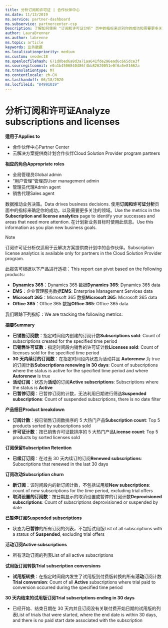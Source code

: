 ```yaml
---
title: 分析订阅和许可证 | 合作伙伴中心
ms.date: 11/13/2019
ms.service: partner-dashboard
ms.subservice: partnercenter-csp
Description: 了解如何使用 "订阅和许可证分析" 页中的指标来识别你的成功和需要更多关注的区域。
author: LauraBrenner
ms.author: labrenne
ms.topic: article
keywords: 业务数据
ms.localizationpriority: medium
ms.custom: seodec18
ms.openlocfilehash: 671d0bed6a8d3a71aa641fde296ead6c665dce3f
ms.sourcegitcommit: e0a1b4506840486f4bb82620051e0f6a5e81662a
ms.translationtype: MT
ms.contentlocale: zh-CN
ms.lasthandoff: 06/18/2020
ms.locfileid: "84991019"
---
```

# <a name="analyze-subscriptions-and-licenses"></a><span data-ttu-id="959ce-104">分析订阅和许可证</span><span class="sxs-lookup"><span data-stu-id="959ce-104">Analyze subscriptions and licenses</span></span> 

<span data-ttu-id="959ce-105">**适用于**</span><span class="sxs-lookup"><span data-stu-id="959ce-105">**Applies to**</span></span>

- <span data-ttu-id="959ce-106">合作伙伴中心</span><span class="sxs-lookup"><span data-stu-id="959ce-106">Partner Center</span></span>
- <span data-ttu-id="959ce-107">云解决方案提供商计划合作伙伴</span><span class="sxs-lookup"><span data-stu-id="959ce-107">Cloud Solution Provider program partners</span></span>

<span data-ttu-id="959ce-108">**相应的角色**</span><span class="sxs-lookup"><span data-stu-id="959ce-108">**Appropriate roles**</span></span>

- <span data-ttu-id="959ce-109">全局管理员</span><span class="sxs-lookup"><span data-stu-id="959ce-109">Global admin</span></span>
- <span data-ttu-id="959ce-110">“用户管理”管理员</span><span class="sxs-lookup"><span data-stu-id="959ce-110">User management admin</span></span>
- <span data-ttu-id="959ce-111">管理员代理</span><span class="sxs-lookup"><span data-stu-id="959ce-111">Admin agent</span></span>
- <span data-ttu-id="959ce-112">销售代理</span><span class="sxs-lookup"><span data-stu-id="959ce-112">Sales agent</span></span>

<span data-ttu-id="959ce-113">数据推动业务决策。</span><span class="sxs-lookup"><span data-stu-id="959ce-113">Data drives business decisions.</span></span> <span data-ttu-id="959ce-114">使用**订阅和许可证分析**页面中的指标来确定你的成功，以及需要更多关注的领域。</span><span class="sxs-lookup"><span data-stu-id="959ce-114">Use the metrics in the **Subscription and license analytics** page to identify your successes and areas that need more attention.</span></span> <span data-ttu-id="959ce-115">在计划新业务目标时使用此信息。</span><span class="sxs-lookup"><span data-stu-id="959ce-115">Use this information as you plan new business goals.</span></span>

> [!NOTE]
> <span data-ttu-id="959ce-116">订阅许可证分析仅适用于云解决方案提供商计划中的合作伙伴。</span><span class="sxs-lookup"><span data-stu-id="959ce-116">Subscription license analytics is available only for partners in the Cloud Solution Provider program.</span></span>


<span data-ttu-id="959ce-117">此报告可根据以下产品进行透视：</span><span class="sxs-lookup"><span data-stu-id="959ce-117">This report can pivot based on the following products:</span></span>

 - <span data-ttu-id="959ce-118">**Dynamics 365**：Dynamics 365 数据</span><span class="sxs-lookup"><span data-stu-id="959ce-118">**Dynamics 365**: Dynamics 365 data</span></span>  
 - <span data-ttu-id="959ce-119">**EMS**：企业管理服务数据</span><span class="sxs-lookup"><span data-stu-id="959ce-119">**EMS**: Enterprise Management Services data</span></span>  
 - <span data-ttu-id="959ce-120">**Microsoft 365**：Microsoft 365 数据</span><span class="sxs-lookup"><span data-stu-id="959ce-120">**Microsoft 365**: Microsoft 365 data</span></span>  
 - <span data-ttu-id="959ce-121">**Office 365**：Office 365 数据</span><span class="sxs-lookup"><span data-stu-id="959ce-121">**Office 365**: Office 365 data</span></span>  


<span data-ttu-id="959ce-122">我们跟踪下列指标：</span><span class="sxs-lookup"><span data-stu-id="959ce-122">We are tracking the following metrics:</span></span>

<span data-ttu-id="959ce-123">**摘要**</span><span class="sxs-lookup"><span data-stu-id="959ce-123">**Summary**</span></span>  
 - <span data-ttu-id="959ce-124">**已销售订阅数**：指定时间段内创建的订阅计数</span><span class="sxs-lookup"><span data-stu-id="959ce-124">**Subscriptions sold**: Count of subscriptions created for the specified time period</span></span>  
 - <span data-ttu-id="959ce-125">**已销售许可证数**：指定时间段内销售的许可证计数</span><span class="sxs-lookup"><span data-stu-id="959ce-125">**Licenses sold**: Count of licenses sold for the specified time period</span></span>   
 - <span data-ttu-id="959ce-126">**30 天内续订的订阅数**：在指定时间段内状态为活动并且 **Autorenew** 为 true 的订阅计数</span><span class="sxs-lookup"><span data-stu-id="959ce-126">**Subscriptions renewing in 30 days**: Count of subscriptions where the status is active for the specified time period and where **Autorenew** is true</span></span>
 - <span data-ttu-id="959ce-127">**活动订阅**：状态为**活动**的订阅</span><span class="sxs-lookup"><span data-stu-id="959ce-127">**Active subscriptions**: Subscriptions where the status is **Active**</span></span>  
 - <span data-ttu-id="959ce-128">**已暂停订阅**：已暂停订阅的计数，无法利用日期进行筛选</span><span class="sxs-lookup"><span data-stu-id="959ce-128">**Suspended subscriptions**: Count of suspended subscriptions, there is no date filter</span></span>  

<span data-ttu-id="959ce-129">**产品细目**</span><span class="sxs-lookup"><span data-stu-id="959ce-129">**Product breakdown**</span></span>  
 - <span data-ttu-id="959ce-130">**订阅计数**：按已销售订阅数排序的 5 大热门产品</span><span class="sxs-lookup"><span data-stu-id="959ce-130">**Subscription count**: Top 5 products sorted by subscriptions sold</span></span>  
 - <span data-ttu-id="959ce-131">**许可证计数**：按已销售许可证数排序的 5 大热门产品</span><span class="sxs-lookup"><span data-stu-id="959ce-131">**License count**: Top 5 products by sorted licenses sold</span></span>

<span data-ttu-id="959ce-132">**订阅保留**</span><span class="sxs-lookup"><span data-stu-id="959ce-132">**Subscription Retention**</span></span>
 - <span data-ttu-id="959ce-133">**已续订订阅**：在过去 30 天内续订的订阅</span><span class="sxs-lookup"><span data-stu-id="959ce-133">**Renewed subscriptions**: Subscriptions that renewed in the last 30 days</span></span>  

<span data-ttu-id="959ce-134">**订阅改动**</span><span class="sxs-lookup"><span data-stu-id="959ce-134">**Subscription churn**</span></span>  
 - <span data-ttu-id="959ce-135">**新订阅**：该时间段内的新订阅计数，不包括试用版</span><span class="sxs-lookup"><span data-stu-id="959ce-135">**New subscriptions**: count of new subscriptions for the time period, excluding trial offers</span></span>  
 - <span data-ttu-id="959ce-136">**取消设置的订阅数**：按日期显示的取消设置或暂停的订阅计数</span><span class="sxs-lookup"><span data-stu-id="959ce-136">**Deprovisioned subscriptions**: Count of subscriptions deprovisioned or suspended by date</span></span>  

<span data-ttu-id="959ce-137">**已暂停订阅**</span><span class="sxs-lookup"><span data-stu-id="959ce-137">**Suspended subscriptions**</span></span>  
 - <span data-ttu-id="959ce-138">状态为**已暂停**的所有订阅的列表，不包括试用版</span><span class="sxs-lookup"><span data-stu-id="959ce-138">List of all subscriptions with a status of **Suspended**, excluding trial offers</span></span>  
  
<span data-ttu-id="959ce-139">**活动订阅**</span><span class="sxs-lookup"><span data-stu-id="959ce-139">**Active subscriptions**</span></span>
 - <span data-ttu-id="959ce-140">所有活动订阅的列表</span><span class="sxs-lookup"><span data-stu-id="959ce-140">List of all active subscriptions</span></span>  

<span data-ttu-id="959ce-141">**试用版订阅转换**</span><span class="sxs-lookup"><span data-stu-id="959ce-141">**Trial subscription conversions**</span></span>  
 - <span data-ttu-id="959ce-142">**试用版转换**：在指定时间段内发生了试用版到付费版转换的所有**活动**订阅计数</span><span class="sxs-lookup"><span data-stu-id="959ce-142">**Trial conversion**: Count of all **Active** subscriptions where trial paid to conversion occurred during the specified time period</span></span>  

<span data-ttu-id="959ce-143">**30 天内结束的试用版订阅**</span><span class="sxs-lookup"><span data-stu-id="959ce-143">**Trial subscriptions ending in 30 days**</span></span>  
 - <span data-ttu-id="959ce-144">已经开始、结束日期在 30 天内并且订阅没有关联付费开始日期的试用版的列表</span><span class="sxs-lookup"><span data-stu-id="959ce-144">List of trials that were started, where the end date is within 30 days, and there is no paid start date associated with the subscription</span></span>  

  